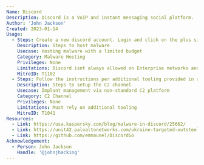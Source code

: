 ```yaml
---
Name: Discord
Description: Discord is a VoIP and instant messaging social platform. 
Author: 'John Jackson'
Created: 2023-01-14
Usage:
  - Steps: Create a new discord account. Login and click on the plus sign that says Add a Server on the left hand side. Create a new server, ensure that its public. In the general channel, click on the plus symbol on the message bar and click upload. Fire up Burpsuite and turn proxy intercept mode on, click on the attachment to intercept the request. Right click on the GET request in Burpsuite and click on copy link. Youll now have a direct link to the malware via discords CDN.
    Description: Steps to host malware
    Usecase: Hosting malware with a limited budget
    Category: Malware Hosting
    Privileges: None
    Limitations: Discord isnt always allowed on Enterprise networks and your malware is at the mercy of Discord
    MitreID: T1102
  - Steps: Follow the instructions per additional tooling provided in references. If you use DiscordGo, you'll have to compile your agent and configure your automation, in addition to making a server, setting up a bot, and configuring the tokens, permissions, and channels. 
    Description: Steps to setup the C2 channel
    Usecase: Implant management via non-standard C2 platform
    Category: C2 Channel
    Privileges: None
    Limitations: Must rely on additional tooling
    MitreID: T1041
Resources:
  - Link: https://usa.kaspersky.com/blog/malware-in-discord/25662/
  - Link: https://unit42.paloaltonetworks.com/ukraine-targeted-outsteel-saintbot/
  - Link: https://github.com/emmaunel/DiscordGo
Acknowledgement:
  - Person: John Jackson
    Handle: '@johnjhacking'
--- 
```

